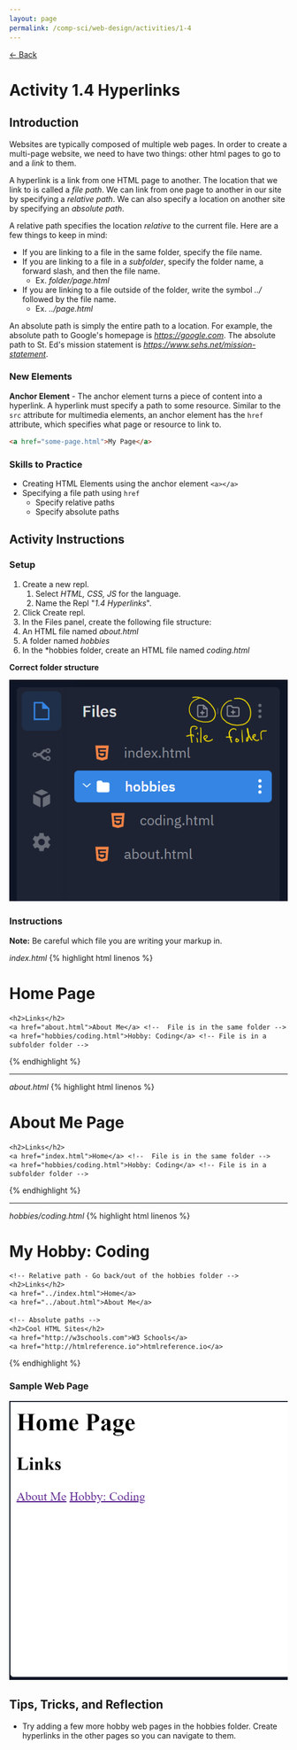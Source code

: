 ```yaml
---
layout: page
permalink: /comp-sci/web-design/activities/1-4
---
```


[← Back](../)

# Activity 1.4 Hyperlinks

## Introduction

Websites are typically composed of multiple web pages. In order to create a multi-page website, we need to have two things: other html pages to go to and a *link* to them.

A hyperlink is a link from one HTML page to another. The location that we link to is called a *file path*. We can link from one page to another in our site by specifying a *relative path*. We can also specify a location on another site by specifying an *absolute path*.

A relative path specifies the location *relative* to the current file. Here are a few things to keep in mind:

- If you are linking to a file in the same folder, specify the file name.
- If you are linking to a file in a *subfolder*, specify the folder name, a forward slash, and then the file name.
  - Ex. *folder/page.html*
- If you are linking to a file outside of the folder, write the symbol *../* followed by the file name.
  - Ex. *../page.html*

An absolute path is simply the entire path to a location. For example, the absolute path to Google's homepage is *https://google.com*. The absolute path to St. Ed's mission statement is *https://www.sehs.net/mission-statement*.

### New Elements

**Anchor Element** - The anchor element turns a piece of content into a hyperlink. A hyperlink must specify a path to some resource. Similar to the `src` attribute for multimedia elements, an anchor element has the `href` attribute, which specifies what page or resource to link to.

```html
<a href="some-page.html">My Page</a>
```

### Skills to Practice

- Creating HTML Elements using the anchor element `<a></a>`
- Specifying a file path using `href`
    - Specify relative paths
    - Specify absolute paths

## Activity Instructions

### Setup

1. Create a new repl.
    1. Select *HTML, CSS, JS* for the language.
    2. Name the Repl "*1.4 Hyperlinks*".
2. Click Create repl.
3. In the Files panel, create the following file structure:
  1. An HTML file named *about.html*
  2. A folder named *hobbies*
  3. In the *hobbies folder, create an HTML file named *coding.html*

**Correct folder structure**

![File Structure](/assets/img/web-design/activities/hyperlink-file-structure.png)

### Instructions

**Note:** Be careful which file you are writing your markup in.

*index.html*
{% highlight html linenos %}

<html>
  <head>
    <title>Hyperlinks</title>
  </head>
  <body>
    <h1>Home Page</h1>

    <h2>Links</h2>
    <a href="about.html">About Me</a> <!--  File is in the same folder -->
    <a href="hobbies/coding.html">Hobby: Coding</a> <!-- File is in a subfolder folder -->
  </body>
</html>

{% endhighlight %}

---

*about.html*
{% highlight html linenos %}

<html>
  <head>
    <title>Hyperlinks</title>
  </head>
  <body>
    <h1>About Me Page</h1>

    <h2>Links</h2>
    <a href="index.html">Home</a> <!--  File is in the same folder -->
    <a href="hobbies/coding.html">Hobby: Coding</a> <!-- File is in a subfolder folder -->
  </body>
</html>

{% endhighlight %}

---

*hobbies/coding.html*
{% highlight html linenos %}

<html>
  <head>
    <title>Hyerplinks</title>
  </head>
  <body>
    <h1>My Hobby: Coding</h1>

    <!-- Relative path - Go back/out of the hobbies folder -->
    <h2>Links</h2>
    <a href="../index.html">Home</a>
    <a href="../about.html">About Me</a>

    <!-- Absolute paths -->
    <h2>Cool HTML Sites</h2>
    <a href="http://w3schools.com">W3 Schools</a>
    <a href="http://htmlreference.io">htmlreference.io</a>
  </body>
</html>

{% endhighlight %}

### Sample Web Page

![Sample Webpage](/assets/img/web-design/activities/webpage-hyperlinks-sample.gif)

## Tips, Tricks, and Reflection

- Try adding a few more hobby web pages in the hobbies folder. Create hyperlinks in the other pages so you can navigate to them.
